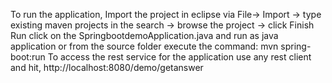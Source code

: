 To run the application,
Import the project in eclipse via File-> Import -> type existing maven projects in the search -> browse the project -> click Finish
Run click on the SpringbootdemoApplication.java and run as java application or from the source folder execute the command: mvn spring-boot:run
To access the rest service for the application use any rest client and hit, http://localhost:8080/demo/getanswer
